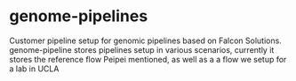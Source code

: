 # genome-pipelines
Customer pipeline setup for genomic pipelines based on Falcon Solutions. 
genome-pipeline stores pipelines setup in various scenarios, currently it stores the reference flow Peipei mentioned, as well as a a flow we setup for a lab in UCLA 
